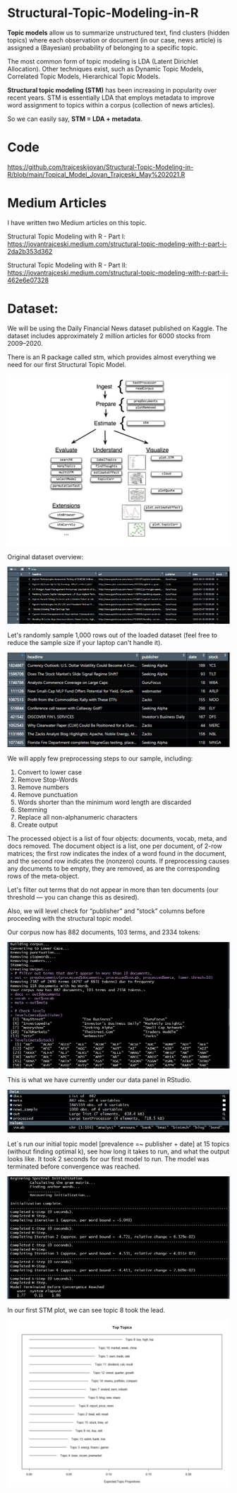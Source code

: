 # Structural-Topic-Modeling-in-R

**Topic models** allow us to summarize unstructured text, find clusters (hidden topics) where each observation or document (in our case, news article) is assigned a (Bayesian) probability of belonging to a specific topic.

The most common form of topic modeling is LDA (Latent Dirichlet Allocation). Other techniques exist, such as Dynamic Topic Models, Correlated Topic Models, Hierarchical Topic Models.

**Structural topic modeling (STM)** has been increasing in popularity over recent years. STM is essentially LDA that employs metadata to improve word assignment to topics within a corpus (collection of news articles).

So we can easily say, **STM = LDA + metadata**.

# Code
https://github.com/trajceskijovan/Structural-Topic-Modeling-in-R/blob/main/Topical_Model_Jovan_Trajceski_May%202021.R

# Medium Articles
I have written two Medium articles on this topic.

Structural Topic Modeling with R - Part I: https://jovantrajceski.medium.com/structural-topic-modeling-with-r-part-i-2da2b353d362

Structural Topic Modeling with R - Part II: https://jovantrajceski.medium.com/structural-topic-modeling-with-r-part-ii-462e6e07328

# Dataset:
We will be using the Daily Financial News dataset published on Kaggle. The dataset includes approximately 2 million articles for 6000 stocks from 2009–2020.

There is an R package called stm, which provides almost everything we need for our first Structural Topic Model.

![](samples/0.png)

Original dataset overview:

![](samples/economist1.png)

Let's randomly sample 1,000 rows out of the loaded dataset (feel free to reduce the sample size if your laptop can't handle it).

![](samples/economist2.png)

We will apply few preprocessing steps to our sample, including:

1. Convert to lower case
2. Remove Stop-Words
3. Remove numbers
4. Remove punctuation
5. Words shorter than the minimum word length are discarded
6. Stemming
7. Replace all non-alphanumeric characters
8. Create output


The processed object is a list of four objects: documents, vocab, meta, and docs removed. The document object is a list, one per document, of 2-row matrices; the first row indicates the index of a word found in the document, and the second row indicates the (nonzero) counts. If preprocessing causes any documents to be empty, they are removed, as are the corresponding rows of the meta-object.

Let's filter out terms that do not appear in more than ten documents (our threshold — you can change this as desired).

Also, we will level check for “publisher” and “stock” columns before proceeding with the structural topic model.

Our corpus now has 882 documents, 103 terms, and 2334 tokens:

![](samples/economist3.png)

This is what we have currently under our data panel in RStudio.

![](samples/economist4.png)


Let`s run our initial topic model [prevalence =~ publisher + date] at 15 topics (without finding optimal k), see how long it takes to run, and what the output looks like.
It took 2 seconds for our first model to run. The model was terminated before convergence was reached.

![](samples/economist5.png)

In our first STM plot, we can see topic 8 took the lead.

![](samples/economist6.png)
































